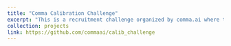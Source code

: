 ```yaml
---
title: "Comma Calibration Challenge"
excerpt: "This is a recruitment challenge organized by comma.ai where the goal is to estimate the offset between the camera pose and ego heading given video input. This is a very small dataset, so pure machine learning solutions are not likely to generalize well. In the end, my solution utilized visual odometry based on feature tracking using OpenCV. I also trained a semantic segmentation model on the Comma10k dataset to filter out dynamic objects before feature extraction, which gave a 35% relative improvement over the original pipeline. Since this is a recruiting challenge, I've been asked by comma.ai to keep the solution code private.<br/><img src='/images/projects/visual_odometry.png' style='width:512px;'>"
collection: projects
link: https://github.com/commaai/calib_challenge
---
```

